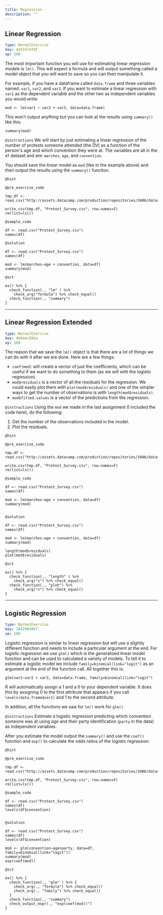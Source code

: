 ```yaml
---
title: Regression
description: ""
---
```


## Linear Regression

```yaml
type: NormalExercise
key: 4293374fdf
xp: 100
```

The most important function you will use for estimating linear regression models is `lm()`. This will expect a formula and will output something called a model object that you will want to save so you can then manipulate it. 

For example, if you have a dataframe called `data.frame` and three variables named: `var1`, `var2`, and `var3`. If you want to estimate a linear regression with `var1` as the dependent variable and the other two as independent variables you would write:

```
mod <- lm(var1 ~ var2 + var3, data=data.frame)
```

This won't output anything but you can look at the results using `summary()` like this:

`summary(mod)`

`@instructions`
We will start by just estimating a linear regression of the number of protests someone attended (the DV) as a function of the person's age and which convention they were at. The variables are all in the `df` dataset and are: `marches`, `age`, and `convention`. 

You should save the linear model as `mod` (like in the example above) and then output the results using the `summary()` function.

`@hint`


`@pre_exercise_code`
```{r}
tmp.df <- read.csv("http://assets.datacamp.com/production/repositories/3406/datasets/41ae7a219de8ed396ebf3d49e6561a03fe27541a/protest_survey.csv")

write.csv(tmp.df, "Protest_Survey.csv", row.names=F)
rm(list=ls())
```

`@sample_code`
```{r}
df <- read.csv("Protest_Survey.csv")
names(df) 
```

`@solution`
```{r}
df <- read.csv("Protest_Survey.csv")
names(df)

mod <- lm(marches~age + convention, data=df)
summary(mod)
```

`@sct`
```{r}
ex() %>% {
  check_function(., "lm" ) %>%
    check_arg("formula") %>% check_equal()
  check_function(., "summary")
}
```

---

## Linear Regression Extended

```yaml
type: NormalExercise
key: 4b9aec584a
xp: 100
```

The reason that we save the `lm()` object is that there are a lot of things we can do with it after we are done. Here are a few things:

- `coef(mod)` will create a vector of just the coefficients, which can be useful if we want to do something to them (as we will with the logistic regression). 
- `mod$residuals` is a vector of all the residuals for the regression. We could easily plot them with `plot(mod$residuals)` and one of the simpler ways to get the number of observations is with `length(mod$residuals)`.
- `mod$fitted.values` is a vector of the predictions from the regression. 


`@instructions`
Using the `mod` we made in the last assignment (I included the code here), do the following:

1. Get the number of the observations included in the model. 
2. Plot the residuals.

`@hint`


`@pre_exercise_code`
```{r}
tmp.df <- read.csv("http://assets.datacamp.com/production/repositories/3406/datasets/41ae7a219de8ed396ebf3d49e6561a03fe27541a/protest_survey.csv")

write.csv(tmp.df, "Protest_Survey.csv", row.names=F)
rm(list=ls())
```

`@sample_code`
```{r}
df <- read.csv("Protest_Survey.csv")
names(df)

mod <- lm(marches~age + convention, data=df)
summary(mod)


```

`@solution`
```{r}
df <- read.csv("Protest_Survey.csv")
names(df)

mod <- lm(marches~age + convention, data=df)
summary(mod)

length(mod$residuals)
plot(mod$residuals)
```

`@sct`
```{r}
ex() %>% {
  check_function(., "length" ) %>%
    check_arg("x") %>% check_equal()
  check_function(., "plot") %>% 
    check_arg("x") %>% check_equal()
}
```

---

## Logistic Regression

```yaml
type: NormalExercise
key: 1842904957
xp: 100
```

Logistic regression is similar to linear regression but will use a slightly different function and needs to include a particular argument at the end. For logistic regression we use `glm()` which is the generalized linear model function and can be used to calculated a variety of models. To tell it to estimate a logistic model we include `family=binomial(link="logit")` as an argument at the end of the function call. All together this is:

```
glm(var1~var2 + var3, data=data.frame, family=binomial(link="logit")
```

R will automatically assign a 1 and a 0 to your dependent variable. It does this by assigning 0 to the first attribute that appears if you call `levels(data.frame$var1)` and 1 to the second attribute. 

In addition, all the functions we saw for `lm()` work for `glm()`

`@instructions`
Estimate a logistic regression predicting which convention someone was at using age and their party identification (`party` in the data) as independent variables. 

After you estimate the model output the `summary()` and use the `coef()` function and `exp()` to calculate the odds ratios of the logistic regression.

`@hint`


`@pre_exercise_code`
```{r}
tmp.df <- read.csv("http://assets.datacamp.com/production/repositories/3406/datasets/41ae7a219de8ed396ebf3d49e6561a03fe27541a/protest_survey.csv")

write.csv(tmp.df, "Protest_Survey.csv", row.names=F)
rm(list=ls())
```

`@sample_code`
```{r}
df <- read.csv("Protest_Survey.csv")
names(df)
levels(df$convention)


```

`@solution`
```{r}
df <- read.csv("Protest_Survey.csv")
names(df)
levels(df$convention)

mod <- glm(convention~age+party, data=df, family=binomial(link="logit"))
summary(mod)
exp(coef(mod))
```

`@sct`
```{r}
ex() %>% {
  check_function(., "glm" ) %>% {
    check_arg(., "formula") %>% check_equal()
    check_arg(., "family") %>% check_equal()
  }
  check_function(., "summary")
  check_output_expr(., "exp(coef(mod))")
}
```

